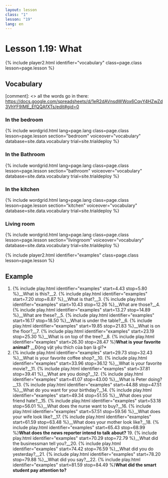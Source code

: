 ```yaml
---
layout: lesson
class: "1"
lesson: "19"
lang: en
---
```



# Lesson 1.19: What


{% include player2.html identifier="vocabulary" class=page.class lesson=page.lesson %}
## Vocabulary 

[comment]: <>  all the words go in there: https://docs.google.com/spreadsheets/d/1eR2dAVnsdWWox6CqvY4HZwZd3VhYF9IME_EfQQAfXTs/edit#gid=0

### In the bedroom
{% include wordgrid.html lang=page.lang
		class=page.class 
		lesson=page.lesson 
		section="bedroom"
		voiceover="vocabulary"
		database=site.data.vocabulary 
		trial=site.trialdeploy %}

### In the Bathroom 
{% include wordgrid.html lang=page.lang
		class=page.class 
		lesson=page.lesson 
		section="bathroom"
		voiceover="vocabulary"
		database=site.data.vocabulary 
		trial=site.trialdeploy %}
		
### In the kitchen 
{% include wordgrid.html lang=page.lang
		class=page.class 
		lesson=page.lesson 
		section="kitchen"
		voiceover="vocabulary"
		database=site.data.vocabulary 
		trial=site.trialdeploy %}
		
### Living room 
{% include wordgrid.html lang=page.lang
		class=page.class 
		lesson=page.lesson 
		section="livingroom"
		voiceover="vocabulary"
		database=site.data.vocabulary 
		trial=site.trialdeploy %}


{% include player2.html identifier="examples" class=page.class lesson=page.lesson %}

## Example
1. {% include play.html identifier="examples" start=4.43 stop=5.80 %}__What is this?__2. {% include play.html identifier="examples" start=7.20 stop=8.87 %}__What is that?__3. {% include play.html identifier="examples" start=10.43 stop=12.26 %}__What are those?__4. {% include play.html identifier="examples" start=13.27 stop=14.89 %}__What are these?__5. {% include play.html identifier="examples" start=16.17 stop=18.50 %}__What is under the table?__6. {% include play.html identifier="examples" start=19.85 stop=21.83 %}__What is on the floor?__7. {% include play.html identifier="examples" start=23.19 stop=25.30 %}__What is on top of the tree?__8. {% include play.html identifier="examples" start=26.30 stop=28.47 %}__What is your favorite animal?__ __Động vật yêu thích của bạn là gì?*
9. {% include play.html identifier="examples" start=29.73 stop=32.43 %}__What is your favorite coffee shop?__10. {% include play.html identifier="examples" start=33.96 stop=36.12 %}__What is your favorite movie?__11. {% include play.html identifier="examples" start=37.81 stop=39.41 %}__What are you doing?__12. {% include play.html identifier="examples" start=41.07 stop=43.00 %}__What is Peter doing?__13. {% include play.html identifier="examples" start=44.88 stop=47.51 %}__What do you want for your birthday?__14. {% include play.html identifier="examples" start=49.34 stop=51.55 %}__What does your friend hate?__15. {% include play.html identifier="examples" start=53.18 stop=56.01 %}__What does the nurse want to buy?__16. {% include play.html identifier="examples" start=57.51 stop=59.56 %}__What does your wife look like?__17. {% include play.html identifier="examples" start=61.59 stop=63.48 %}__What does your mother look like?__18. {% include play.html identifier="examples" start=65.43 stop=68.99 %}__What does the news reporter intend to talk about?__ 19. {% include play.html identifier="examples" start=70.29 stop=72.79 %}__What did the businessman tell you?__20. {% include play.html identifier="examples" start=74.42 stop=76.59 %}__What did you do yesterday?__21. {% include play.html identifier="examples" start=78.20 stop=79.88 %}__What did you say?__22. {% include play.html identifier="examples" start=81.59 stop=84.49 %}__What did the smart student pay attention to?__

